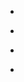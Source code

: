 
- [](/2021/04/1382290950483976200/)

- [](/2016/08/bixocq-bnvu/)

- [](/2015/08/6cpxvqmolj/)

- [](/2015/08/6qenvymod0/)
